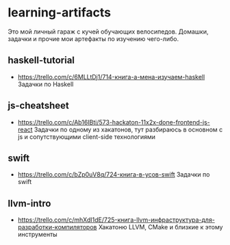 # learning-artifacts

Это мой личный гараж с кучей обучающих велосипедов.
Домашки, задачки и прочие мои артефакты по изучению чего-либо.

## haskell-tutorial
- https://trello.com/c/6MLLtDj1/714-книга-а-мена-изучаем-haskell
Задачки по Haskell

## js-cheatsheet 
- https://trello.com/c/Ab16IBti/573-hackaton-11x2x-done-frontend-js-react
Задачки по одному из хакатонов, тут разбираюсь в основном с js и сопутствующими client-side технологиями 

## swift
- https://trello.com/c/bZp0uV8q/724-книга-в-усов-swift
Задачки по swift 

## llvm-intro
- https://trello.com/c/mhXdI1dE/725-книга-llvm-инфраструктура-для-разработки-компиляторов
Хакатоню LLVM, CMake и близкие к этому инструменты

